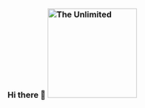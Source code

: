 ### Hi there 👋 <img src="https://avatars.mds.yandex.net/i?id=70faa93a7c8843d9447006223a5c34f8751227ed-10176094-images-thumbs&n=13" alt="The Unlimited" width="180"/>

<!--
**kurgulana/kurgulana** is a ✨ _special_ ✨ repository because its `README.md` (this file) appears on your GitHub profile.

Here are some ideas to get you started:

- 🔭 I’m currently working on ...
- 🌱 I’m currently learning ...
- 👯 I’m looking to collaborate on ...
- 🤔 I’m looking for help with ...
- 💬 Ask me about ...
- 📫 How to reach me: ...
- 😄 Pronouns: ...
- ⚡ Fun fact: ...
-->
